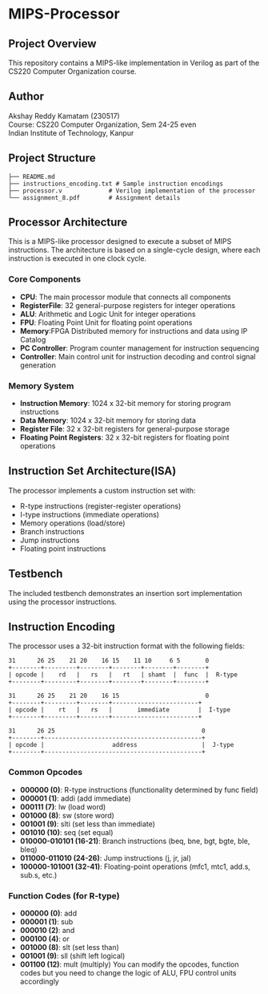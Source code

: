# MIPS-Processor

## Project Overview
This repository contains a MIPS-like implementation in Verilog as part of the CS220 Computer Organization course.

## Author
Akshay Reddy Kamatam (230517) <br>
Course: CS220 Computer Organization, Sem 24-25 even <br>
Indian Institute of Technology, Kanpur

## Project Structure
```
├── README.md
├── instructions_encoding.txt # Sample instruction encodings
├── processor.v             # Verilog implementation of the processor
└── assignment_8.pdf        # Assignment details
```

## Processor Architecture
This is a MIPS-like processor designed to execute a subset of MIPS instructions. The architecture is based on a single-cycle design, where each instruction is executed in one clock cycle.

### Core Components
- **CPU**: The main processor module that connects all components
- **RegisterFile**: 32 general-purpose registers for integer operations
- **ALU**: Arithmetic and Logic Unit for integer operations
- **FPU**: Floating Point Unit for floating point operations
- **Memory**:FPGA Distributed memory for instructions and data using IP Catalog
- **PC Controller**: Program counter management for instruction sequencing
- **Controller**: Main control unit for instruction decoding and control signal generation

### Memory System
- **Instruction Memory**: 1024 x 32-bit memory for storing program instructions
- **Data Memory**: 1024 x 32-bit memory for storing data
- **Register File**: 32 x 32-bit registers for general-purpose storage
- **Floating Point Registers**: 32 x 32-bit registers for floating point operations

## Instruction Set Architecture(ISA)
The processor implements a custom instruction set with:
- R-type instructions (register-register operations)
- I-type instructions (immediate operations)
- Memory operations (load/store)
- Branch instructions
- Jump instructions
- Floating point instructions

## Testbench
The included testbench demonstrates an insertion sort implementation using the processor instructions.

## Instruction Encoding

The processor uses a 32-bit instruction format with the following fields:

```
31      26 25    21 20    16 15    11 10     6 5       0
+--------+---------+--------+--------+--------+--------+
| opcode |    rd   |   rs   |   rt   | shamt  |  func  |  R-type
+--------+---------+--------+--------+--------+--------+

31      26 25    21 20    16 15                        0
+--------+---------+--------+------------------------+
| opcode |    rt   |   rs   |       immediate        |  I-type
+--------+---------+--------+------------------------+

31      26 25                                         0
+--------+--------------------------------------------+
| opcode |                   address                  |  J-type
+--------+--------------------------------------------+
```

### Common Opcodes
- **000000 (0)**: R-type instructions (functionality determined by func field)
- **000001 (1)**: addi (add immediate)
- **000111 (7)**: lw (load word)
- **001000 (8)**: sw (store word)
- **001001 (9)**: slti (set less than immediate)
- **001010 (10)**: seq (set equal)
- **010000-010101 (16-21)**: Branch instructions (beq, bne, bgt, bgte, ble, bleq)
- **011000-011010 (24-26)**: Jump instructions (j, jr, jal)
- **100000-101001 (32-41)**: Floating-point operations (mfc1, mtc1, add.s, sub.s, etc.)

### Function Codes (for R-type)
- **000000 (0)**: add
- **000001 (1)**: sub
- **000010 (2)**: and
- **000100 (4)**: or
- **001000 (8)**: slt (set less than)
- **001001 (9)**: sll (shift left logical)
- **001100 (12)**: mult (multiply)
You can modify the opcodes, function codes but you need to change the logic of ALU, FPU control units accordingly
